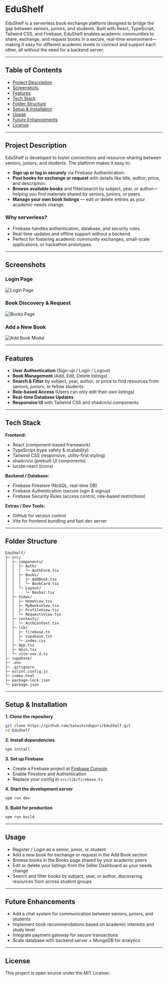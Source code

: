 # EduShelf

EduShelf is a serverless book exchange platform designed to bridge the gap between seniors, juniors, and students. Built with React, TypeScript, Tailwind CSS, and Firebase, EduShelf enables academic communities to share, exchange, and request books in a secure, real-time environment—making it easy for different academic levels to connect and support each other, all without the need for a backend server.

---

## Table of Contents

- [Project Description](#project-description)
- [Screenshots](#screenshots)
- [Features](#features)
- [Tech Stack](#tech-stack)
- [Folder Structure](#folder-structure)
- [Setup & Installation](#setup--installation)
- [Usage](#usage)
- [Future Enhancements](#future-enhancements)
- [License](#license)

---

## Project Description

EduShelf is developed to foster connections and resource-sharing between seniors, juniors, and students. The platform makes it easy to:

- **Sign up or log in securely** via Firebase Authentication.
- **Post books for exchange or request** with details like title, author, price, and description.
- **Browse available books** and filter/search by subject, year, or author—helping you find materials shared by seniors, juniors, or peers.
- **Manage your own book listings** — edit or delete entries as your academic needs change.

### Why serverless?

- Firebase handles authentication, database, and security rules.
- Real-time updates and offline support without a backend.
- Perfect for fostering academic community exchanges, small-scale applications, or hackathon prototypes.

---

## Screenshots

### Login Page
![Login Page](assets/login.png)

### Book Discovery & Request
![Books Page](assets/books.png)

### Add a New Book
![Add Book Modal](assets/addbook.png)

---

## Features

- **User Authentication** (Sign-up / Login / Logout)
- **Book Management** (Add, Edit, Delete listings)
- **Search & Filter** by subject, year, author, or price to find resources from seniors, juniors, or fellow students
- **Role-based Access** (Users can only edit their own listings)
- **Real-time Database Updates**
- **Responsive UI** with Tailwind CSS and shadcn/ui components

---

## Tech Stack

**Frontend:**
- React (component-based framework)
- TypeScript (type safety & scalability)
- Tailwind CSS (responsive, utility-first styling)
- shadcn/ui (prebuilt UI components)
- lucide-react (icons)

**Backend / Database:**
- Firebase Firestore (NoSQL, real-time DB)
- Firebase Authentication (secure login & signup)
- Firebase Security Rules (access control, role-based restrictions)

**Extras / Dev Tools:**
- GitHub for version control
- Vite for frontend bundling and fast dev server

---

## Folder Structure

```
EduShelf/
├─ src/
│  ├─ components/
│  │  ├─ Auth/
│  │  │  └─ AuthForm.tsx
│  │  ├─ Books/
│  │  │  ├─ AddBook.tsx
│  │  │  └─ BookCard.tsx
│  │  └─ Layout/
│  │     └─ Navbar.tsx
│  ├─ Views/
│  │  ├─ HomeView.tsx
│  │  ├─ MyBooksView.tsx
│  │  ├─ ProfileView.tsx
│  │  └─ RequestsView.tsx
│  ├─ contexts/
│  │  └─ AuthContext.tsx
│  ├─ lib/
│  │  ├─ firebase.ts
│  │  ├─ supabase.txt
│  │  └─ index.css
│  ├─ App.tsx
│  ├─ main.tsx
│  └─ vite-env.d.ts
├─ supabase/
├─ .env
├─ .gitignore
├─ eslint.config.js
├─ index.html
├─ package-lock.json
└─ package.json
```

---

## Setup & Installation

**1. Clone the repository**
```bash
git clone https://github.com/Satwikindupuri/EduShelf.git
cd EduShelf
```

**2. Install dependencies**
```bash
npm install
```

**3. Set up Firebase**
- Create a Firebase project at [Firebase Console](https://console.firebase.google.com)
- Enable Firestore and Authentication
- Replace your config in `src/lib/firebase.ts`

**4. Start the development server**
```bash
npm run dev
```

**5. Build for production**
```bash
npm run build
```

---

## Usage

- Register / Login as a senior, junior, or student
- Add a new book for exchange or request in the Add Book section
- Browse books in the Books page shared by your academic peers
- Edit or delete your listings from the Seller Dashboard as your needs change
- Search and filter books by subject, year, or author, discovering resources from across student groups

---

## Future Enhancements

- Add a chat system for communication between seniors, juniors, and students
- Implement book recommendations based on academic interests and study level
- Integrate payment gateway for secure transactions
- Scale database with backend server + MongoDB for analytics

---

## License

This project is open source under the MIT License.